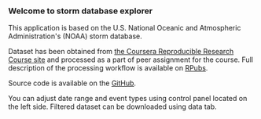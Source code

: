### Welcome to storm database explorer

This application is based on the U.S. National Oceanic and Atmospheric Administration's (NOAA) storm database.

Dataset has been obtained from [the Coursera Reproducible Research Course site](https://d396qusza40orc.cloudfront.net/repdata%2Fdata%2FStormData.csv.bz2) and processed as a part of peer assignment for the course. Full description of the processing workflow is available on [RPubs](http://rpubs.com/globalvikram/18294).

Source code is available on the [GitHub](https://github.com/globalvikram/developing-data-products-shiny).

You can adjust date range and event types using control panel located on the left side. Filtered dataset can be downloaded using data tab.
